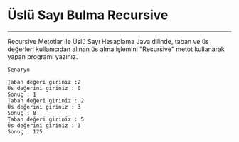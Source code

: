 # Üslü Sayı Bulma Recursive

---

Recursive Metotlar ile Üslü Sayı Hesaplama
Java dilinde, taban ve üs değerleri kullanıcıdan alınan üs alma işlemini "Recursive" metot kullanarak yapan programı yazınız.
```
Senaryo

Taban değeri giriniz :2
Üs değerini giriniz : 0
Sonuç : 1
Taban değeri giriniz : 2
Üs değerini giriniz : 3
Sonuç : 8
Taban değeri giriniz : 5
Üs değerini giriniz : 3
Sonuç : 125
```